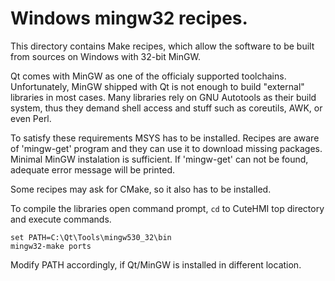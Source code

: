 # Windows mingw32 recipes.

This directory contains Make recipes, which allow the software to be built from
sources on Windows with 32-bit MinGW.

Qt comes with MinGW as one of the officialy supported toolchains. Unfortunately,
MinGW shipped with Qt is not enough to build "external" libraries in most cases.
Many libraries rely on GNU Autotools as their build system, thus they demand 
shell access and stuff such as coreutils, AWK, or even Perl.

To satisfy these requirements MSYS has to be installed. Recipes are aware of
'mingw-get' program and they can use it to download missing packages. Minimal
MinGW instalation is sufficient. If 'mingw-get' can not be found, adequate
error message will be printed.

Some recipes may ask for CMake, so it also has to be installed.

To compile the libraries open command prompt, `cd` to CuteHMI top directory and 
execute commands.
```
set PATH=C:\Qt\Tools\mingw530_32\bin
mingw32-make ports
```
Modify PATH accordingly, if Qt/MinGW is installed in different location.

